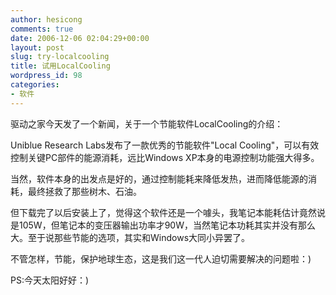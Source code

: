 ```yaml
---
author: hesicong
comments: true
date: 2006-12-06 02:04:29+00:00
layout: post
slug: try-localcooling
title: 试用LocalCooling
wordpress_id: 98
categories:
- 软件
---
```


驱动之家今天发了一个新闻，关于一个节能软件LocalCooling的介绍：

Uniblue Research Labs发布了一款优秀的节能软件"Local Cooling"，可以有效控制关键PC部件的能源消耗，远比Windows XP本身的电源控制功能强大得多。

当然，软件本身的出发点是好的，通过控制能耗来降低发热，进而降低能源的消耗，最终拯救了那些树木、石油。

但下载完了以后安装上了，觉得这个软件还是一个噱头，我笔记本能耗估计竟然说是105W，但笔记本的变压器输出功率才90W，当然笔记本功耗其实并没有那么大。至于说那些节能的选项，其实和Windows大同小异罢了。

不管怎样，节能，保护地球生态，这是我们这一代人迫切需要解决的问题啦：)

PS:今天太阳好好：)
